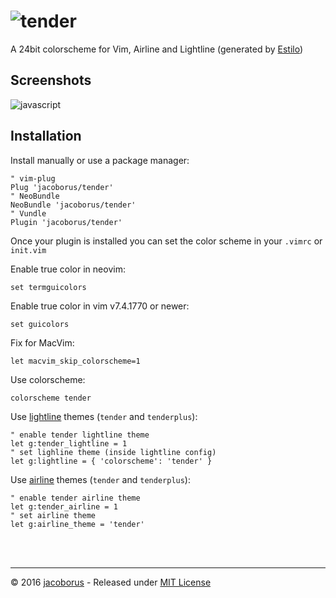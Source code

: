 ![tender](https://cloud.githubusercontent.com/assets/829859/18413534/f7cb472c-77aa-11e6-86bf-9c790aadd2df.png)
==============================================================================================================

A 24bit colorscheme for Vim, Airline and Lightline (generated by [Estilo](http://estilo.jacoborus.codes))


## Screenshots

![javascript](https://cloud.githubusercontent.com/assets/829859/18417365/7780885a-782e-11e6-8e88-150cfc70e35b.png)


## Installation

Install manually or use a package manager:

```viml
" vim-plug
Plug 'jacoborus/tender'
" NeoBundle
NeoBundle 'jacoborus/tender'
" Vundle
Plugin 'jacoborus/tender'
```

Once your plugin is installed you can set the color scheme in your `.vimrc` or `init.vim`

Enable true color in neovim:

```viml
set termguicolors
```

Enable true color in vim v7.4.1770 or newer:

```viml
set guicolors
```

Fix for MacVim:

```viml
let macvim_skip_colorscheme=1
```

Use colorscheme:

```viml
colorscheme tender
```

Use [lightline](https://github.com/itchyny/lightline.vim) themes (`tender` and `tenderplus`):

```viml
" enable tender lightline theme
let g:tender_lightline = 1
" set lighline theme (inside lightline config)
let g:lightline = { 'colorscheme': 'tender' }
```

Use [airline](https://github.com/vim-airline/vim-airline) themes (`tender` and `tenderplus`):

```viml
" enable tender airline theme
let g:tender_airline = 1
" set airline theme
let g:airline_theme = 'tender'
```


<br><br>

---

© 2016 [jacoborus](http://jacoborus.codes) - Released under [MIT License](https://raw.github.com/jacoborus/nanobar/master/LICENSE)

